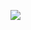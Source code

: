 <img src="https://64.media.tumblr.com/2194d4e59dd41de1d1da6c85bb9a5f29/tumblr_o0a3zdhUsu1soctdjo1_250.gifv"></img>
